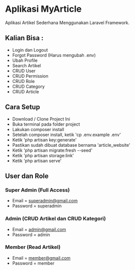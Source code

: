 # Aplikasi MyArticle
Aplikasi Artikel Sederhana Menggunakan Laravel Framework.

## Kalian Bisa :

- Login dan Logout
- Forgot Password (Harus mengubah .env)
- Ubah Profile
- Search Artikel
- CRUD User
- CRUD Permission
- CRUD Role
- CRUD Category
- CRUD Article

## Cara Setup

- Download / Clone Project Ini
- Buka terminal pada folder project
- Lakukan composer install
- Setelah composer install, ketik 'cp .env.example .env'
- Ketik 'php artisan key:generate'
- Pastikan sudah dibuat database bernama 'article_website'
- Ketik 'php artisan migrate:fresh --seed'
- Ketik 'php artisan storage:link'
- Ketik 'php artisan serve'

## User dan Role

### Super Admin (Full Access)
- Email = superadmin@gmail.com
- Password = superadmin

### Admin (CRUD Artikel dan CRUD Kategori)
- Email = admin@gmail.com
- Password = admin

### Member (Read Artikel)
- Email = member@gmail.com
- Password = member



